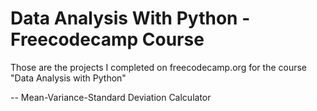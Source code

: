 # Data Analysis With Python - Freecodecamp Course

Those are the projects I completed on freecodecamp.org for the course "Data Analysis with Python"

-- Mean-Variance-Standard Deviation Calculator
